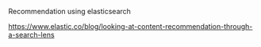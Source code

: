 Recommendation using elasticsearch

https://www.elastic.co/blog/looking-at-content-recommendation-through-a-search-lens
